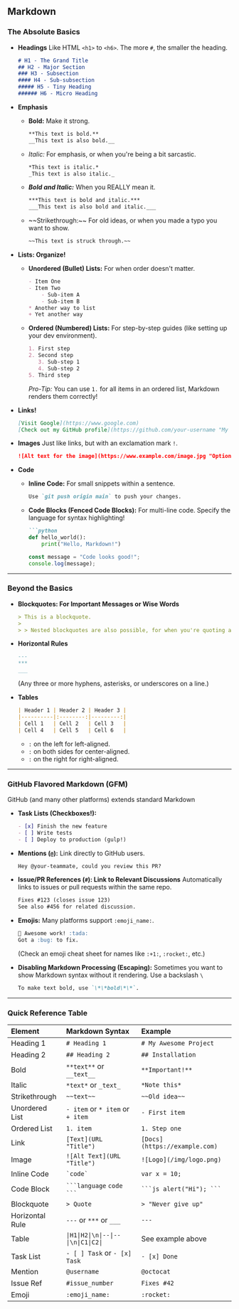 ## Markdown

### The Absolute Basics
  * **Headings**
    Like HTML `<h1>` to `<h6>`. The more `#`, the smaller the heading.

    ```markdown
    # H1 - The Grand Title
    ## H2 - Major Section
    ### H3 - Subsection
    #### H4 - Sub-subsection
    ##### H5 - Tiny Heading
    ###### H6 - Micro Heading
    ```

  * **Emphasis**

      * **Bold:** Make it strong.
        ```markdown
        **This text is bold.**
        __This text is also bold.__
        ```
      * *Italic:* For emphasis, or when you're being a bit sarcastic.
        ```markdown
        *This text is italic.*
        _This text is also italic._
        ```
      * ***Bold and Italic:*** When you REALLY mean it.
        ```markdown
        ***This text is bold and italic.***
        ___This text is also bold and italic.___
        ```
      * \~\~Strikethrough:\~\~ For old ideas, or when you made a typo you want to show.
        ```markdown
        ~~This text is struck through.~~
        ```

  * **Lists: Organize!**

      * **Unordered (Bullet) Lists:** For when order doesn't matter.
        ```markdown
        - Item One
        - Item Two
            - Sub-item A
            - Sub-item B
        * Another way to list
        + Yet another way
        ```
      * **Ordered (Numbered) Lists:** For step-by-step guides (like setting up your dev environment).
        ```markdown
        1. First step
        2. Second step
           3. Sub-step 1
           4. Sub-step 2
        5. Third step
        ```
        *Pro-Tip:* You can use `1.` for all items in an ordered list, Markdown renders them correctly!

  * **Links!**

    ```markdown
    [Visit Google](https://www.google.com)
    [Check out my GitHub profile](https://github.com/your-username "My GitHub Profile")
    ```

  * **Images**
    Just like links, but with an exclamation mark `!`.

    ```markdown
    ![Alt text for the image](https://www.example.com/image.jpg "Optional image title")
    ```

  * **Code**
      * **Inline Code:** For small snippets within a sentence.

        ```markdown
        Use `git push origin main` to push your changes.
        ```

      * **Code Blocks (Fenced Code Blocks):** For multi-line code. Specify the language for syntax highlighting!

        ````markdown
        ```python
        def hello_world():
            print("Hello, Markdown!")
        ````

        ```javascript
        const message = "Code looks good!";
        console.log(message);
        ```

-----

### Beyond the Basics

  * **Blockquotes: For Important Messages or Wise Words**

    ```markdown
    > This is a blockquote.
    >
    > > Nested blockquotes are also possible, for when you're quoting a quote!
    ```

  * **Horizontal Rules**

    ```markdown
    ---
    ***
    ___
    ```

    (Any three or more hyphens, asterisks, or underscores on a line.)

  * **Tables**

    ```markdown
    | Header 1 | Header 2 | Header 3 |
    |----------|:--------:|---------:|
    | Cell 1   | Cell 2   | Cell 3   |
    | Cell 4   | Cell 5   | Cell 6   |
    ```

      * `:` on the left for left-aligned.
      * `:` on both sides for center-aligned.
      * `:` on the right for right-aligned.

-----

### GitHub Flavored Markdown (GFM)

GitHub (and many other platforms) extends standard Markdown

  * **Task Lists (Checkboxes\!):** 

    ```markdown
    - [x] Finish the new feature
    - [ ] Write tests
    - [ ] Deploy to production (gulp!)
    ```

  * **Mentions (`@`):**
    Link directly to GitHub users.

    ```markdown
    Hey @your-teammate, could you review this PR?
    ```

  * **Issue/PR References (`#`): Link to Relevant Discussions**
    Automatically links to issues or pull requests within the same repo.

    ```markdown
    Fixes #123 (closes issue 123)
    See also #456 for related discussion.
    ```

  * **Emojis:**
    Many platforms support `:emoji_name:`.

    ```markdown
    🎉 Awesome work! :tada:
    Got a :bug: to fix.
    ```

    (Check an emoji cheat sheet for names like `:+1:`, `:rocket:`, etc.)

  * **Disabling Markdown Processing (Escaping):**
    Sometimes you want to show Markdown syntax without it rendering. Use a backslash `\`

    ```markdown
    To make text bold, use `\*\*bold\*\*`.
    ```

-----

### Quick Reference Table

| Element         | Markdown Syntax                  | Example                       |
| :-------------- | :------------------------------- | :---------------------------- |
| Heading 1       | `# Heading 1`                    | `# My Awesome Project`        |
| Heading 2       | `## Heading 2`                   | `## Installation`             |
| Bold            | `**text**` or `__text__`         | `**Important!**`              |
| Italic          | `*text*` or `_text_`             | `*Note this*`                 |
| Strikethrough   | `~~text~~`                       | `~~Old idea~~`                |
| Unordered List  | `- item` or `* item` or `+ item` | `- First item`                |
| Ordered List    | `1. item`                        | `1. Step one`                 |
| Link            | `[Text](URL "Title")`            | `[Docs](https://example.com)` |
| Image           | `![Alt Text](URL "Title")`       | `![Logo](/img/logo.png)`      |
| Inline Code     | `` `code` ``                     | `var x = 10;`                 |
| Code Block      | ` ```language ` ` code ``` `     | ` ```js alert("Hi"); ``` `    |
| Blockquote      | `> Quote`                        | `> "Never give up"`           |
| Horizontal Rule | `---` or `***` or `___`          | `---`                         |
| Table           | `\|H1\|H2\|\n\|--\|--\|\n\|C1\|C2\|`      | See example above             |
| Task List       | `- [ ] Task` or `- [x] Task`     | `- [x] Done`                  |
| Mention         | `@username`                      | `@octocat`                    |
| Issue Ref       | `#issue_number`                  | `Fixes #42`                   |
| Emoji           | `:emoji_name:`                   | `:rocket:`                    |